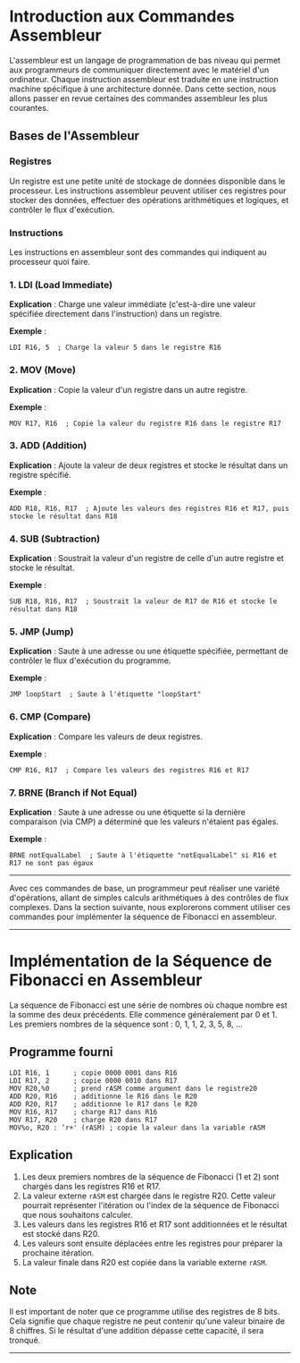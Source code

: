 # Introduction aux Commandes Assembleur

L'assembleur est un langage de programmation de bas niveau qui permet aux programmeurs de communiquer directement avec le matériel d'un ordinateur. Chaque instruction assembleur est traduite en une instruction machine spécifique à une architecture donnée. Dans cette section, nous allons passer en revue certaines des commandes assembleur les plus courantes.

## Bases de l'Assembleur
### Registres

Un registre est une petite unité de stockage de données disponible dans le processeur. Les instructions assembleur peuvent utiliser ces registres pour stocker des données, effectuer des opérations arithmétiques et logiques, et contrôler le flux d'exécution.

### Instructions

Les instructions en assembleur sont des commandes qui indiquent au processeur quoi faire.

### 1. LDI (Load Immediate)

**Explication** : Charge une valeur immédiate (c'est-à-dire une valeur spécifiée directement dans l'instruction) dans un registre.

**Exemple** :
```assembly
LDI R16, 5  ; Charge la valeur 5 dans le registre R16
```

### 2. MOV (Move)

**Explication** : Copie la valeur d'un registre dans un autre registre.

**Exemple** :
```assembly
MOV R17, R16  ; Copie la valeur du registre R16 dans le registre R17
```

### 3. ADD (Addition)

**Explication** : Ajoute la valeur de deux registres et stocke le résultat dans un registre spécifié.

**Exemple** :
```assembly
ADD R18, R16, R17  ; Ajoute les valeurs des registres R16 et R17, puis stocke le résultat dans R18
```

### 4. SUB (Subtraction)

**Explication** : Soustrait la valeur d'un registre de celle d'un autre registre et stocke le résultat.

**Exemple** :
```assembly
SUB R18, R16, R17  ; Soustrait la valeur de R17 de R16 et stocke le résultat dans R18
```

### 5. JMP (Jump)

**Explication** : Saute à une adresse ou une étiquette spécifiée, permettant de contrôler le flux d'exécution du programme.

**Exemple** :
```assembly
JMP loopStart  ; Saute à l'étiquette "loopStart"
```

### 6. CMP (Compare)

**Explication** : Compare les valeurs de deux registres.

**Exemple** :
```assembly
CMP R16, R17  ; Compare les valeurs des registres R16 et R17
```

### 7. BRNE (Branch if Not Equal)

**Explication** : Saute à une adresse ou une étiquette si la dernière comparaison (via CMP) a déterminé que les valeurs n'étaient pas égales.

**Exemple** :
```assembly
BRNE notEqualLabel  ; Saute à l'étiquette "notEqualLabel" si R16 et R17 ne sont pas égaux
```

---

Avec ces commandes de base, un programmeur peut réaliser une variété d'opérations, allant de simples calculs arithmétiques à des contrôles de flux complexes. Dans la section suivante, nous explorerons comment utiliser ces commandes pour implémenter la séquence de Fibonacci en assembleur.

---

# Implémentation de la Séquence de Fibonacci en Assembleur

La séquence de Fibonacci est une série de nombres où chaque nombre est la somme des deux précédents. Elle commence généralement par 0 et 1. Les premiers nombres de la séquence sont : 0, 1, 1, 2, 3, 5, 8, ...

## Programme fourni

```assembly
LDI R16, 1      ; copie 0000 0001 dans R16
LDI R17, 2      ; copie 0000 0010 dans R17
MOV R20,%0      ; prend rASM comme argument dans le registre20
ADD R20, R16    ; additionne le R16 dans le R20
ADD R20, R17    ; additionne le R17 dans le R20
MOV R16, R17    ; charge R17 dans R16
MOV R17, R20    ; charge R20 dans R17
MOV%o, R20 : ‘r+' (rASM) ; copie la valeur dans la variable rASM
```

## Explication

1. Les deux premiers nombres de la séquence de Fibonacci (1 et 2) sont chargés dans les registres R16 et R17.
2. La valeur externe `rASM` est chargée dans le registre R20. Cette valeur pourrait représenter l'itération ou l'index de la séquence de Fibonacci que nous souhaitons calculer.
3. Les valeurs dans les registres R16 et R17 sont additionnées et le résultat est stocké dans R20.
4. Les valeurs sont ensuite déplacées entre les registres pour préparer la prochaine itération.
5. La valeur finale dans R20 est copiée dans la variable externe `rASM`.

## Note

Il est important de noter que ce programme utilise des registres de 8 bits. Cela signifie que chaque registre ne peut contenir qu'une valeur binaire de 8 chiffres. Si le résultat d'une addition dépasse cette capacité, il sera tronqué.

---
